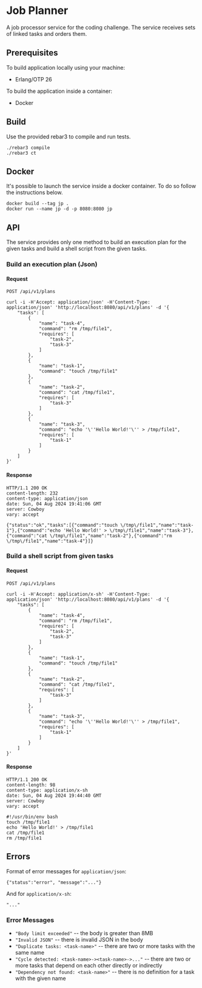 # Job Planner

A job processor service for the coding challenge. The service receives sets of linked tasks and orders them.

## Prerequisites

To build application locally using your machine:
* Erlang/OTP 26

To build the application inside a container:
* Docker

## Build

Use the provided rebar3 to compile and run tests.

    ./rebar3 compile
    ./rebar3 ct

## Docker

It's possible to launch the service inside a docker container. To do so follow the instructions below.

    docker build --tag jp .
    docker run --name jp -d -p 8080:8080 jp

## API

The service provides only one method to build an execution plan for the given tasks and build a shell script from the given tasks.

### Build an execution plan (Json)

#### Request

`POST /api/v1/plans`

    curl -i -H'Accept: application/json' -H'Content-Type: application/json' 'http://localhost:8080/api/v1/plans' -d '{
        "tasks": [
            {
                "name": "task-4",
                "command": "rm /tmp/file1",
                "requires": [
                    "task-2",
                    "task-3"
                ]
            },
            {
                "name": "task-1",
                "command": "touch /tmp/file1"
            },
            {
                "name": "task-2",
                "command": "cat /tmp/file1",
                "requires": [
                    "task-3"
                ]
            },
            {
                "name": "task-3",
                "command": "echo '\''Hello World!'\'' > /tmp/file1",
                "requires": [
                    "task-1"
                ]
            }
        ]
    }'

#### Response

    HTTP/1.1 200 OK
    content-length: 232
    content-type: application/json
    date: Sun, 04 Aug 2024 19:41:06 GMT
    server: Cowboy
    vary: accept

    {"status":"ok","tasks":[{"command":"touch \/tmp\/file1","name":"task-1"},{"command":"echo 'Hello World!' > \/tmp\/file1","name":"task-3"},{"command":"cat \/tmp\/file1","name":"task-2"},{"command":"rm \/tmp\/file1","name":"task-4"}]}


### Build a shell script from given tasks

#### Request

`POST /api/v1/plans`

    curl -i -H'Accept: application/x-sh' -H'Content-Type: application/json' 'http://localhost:8080/api/v1/plans' -d '{
        "tasks": [
            {
                "name": "task-4",
                "command": "rm /tmp/file1",
                "requires": [
                    "task-2",
                    "task-3"
                ]
            },
            {
                "name": "task-1",
                "command": "touch /tmp/file1"
            },
            {
                "name": "task-2",
                "command": "cat /tmp/file1",
                "requires": [
                    "task-3"
                ]
            },
            {
                "name": "task-3",
                "command": "echo '\''Hello World!'\'' > /tmp/file1",
                "requires": [
                    "task-1"
                ]
            }
        ]
    }'

#### Response

    HTTP/1.1 200 OK
    content-length: 98
    content-type: application/x-sh
    date: Sun, 04 Aug 2024 19:44:40 GMT
    server: Cowboy
    vary: accept

    #!/usr/bin/env bash
    touch /tmp/file1
    echo 'Hello World!' > /tmp/file1
    cat /tmp/file1
    rm /tmp/file1

## Errors

Format of error messages for `application/json`:

    {"status":"error", "message":"..."}

And for `application/x-sh`:

    "..."

### Error Messages

* `"Body limit exceeded"` -- the body is greater than 8MB
* `"Invalid JSON"` -- there is invalid JSON in the body
* `"Duplicate tasks: <task-name>"` -- there are two or more tasks with the same name 
* `"Cycle detected: <task-name>-><task-name>->..."` -- there are two or more tasks that depend on each other directly or indirectly
* `"Dependency not found: <task-name>"` -- there is no definition for a task with the given name
